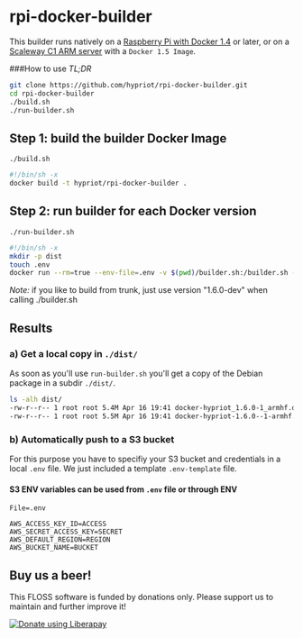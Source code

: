 # rpi-docker-builder

This builder runs natively on a [Raspberry Pi with Docker 1.4](http://blog.hypriot.com/post/hypriotos-back-again-with-docker-on-arm/) or later, or on a [Scaleway C1 ARM server](https://www.scaleway.com) with a `Docker 1.5 Image`.

###How to use
*TL;DR*
```bash
git clone https://github.com/hypriot/rpi-docker-builder.git
cd rpi-docker-builder
./build.sh
./run-builder.sh
```

## Step 1: build the builder Docker Image
`./build.sh`
```bash
#!/bin/sh -x
docker build -t hypriot/rpi-docker-builder .
```

## Step 2: run builder for each Docker version
`./run-builder.sh`
```bash
#!/bin/sh -x
mkdir -p dist
touch .env
docker run --rm=true --env-file=.env -v $(pwd)/builder.sh:/builder.sh -v $(pwd)/pkg-debian:/pkg-debian -v $(pwd)/dist:/dist hypriot/rpi-docker-builder /builder.sh 1.6.0-rc7 -1
```

*Note:* if you like to build from trunk, just use version "1.6.0-dev" when calling ./builder.sh


## Results

### a) Get a local copy in `./dist/`
As soon as you'll use `run-builder.sh` you'll get a copy of the Debian package in a subdir `./dist/`.
```bash
ls -alh dist/
-rw-r--r-- 1 root root 5.4M Apr 16 19:41 docker-hypriot_1.6.0-1_armhf.deb
-rw-r--r-- 1 root root 5.5M Apr 16 19:41 docker-hypriot-1.6.0--1-armhf.tar.gz
```

### b) Automatically push to a S3 bucket
For this purpose you have to specifiy your S3 bucket and credentials in a local `.env` file. We just included a template `.env-template` file.

#### S3 ENV variables can be used from `.env` file or through ENV
`File=.env`
```
AWS_ACCESS_KEY_ID=ACCESS
AWS_SECRET_ACCESS_KEY=SECRET
AWS_DEFAULT_REGION=REGION
AWS_BUCKET_NAME=BUCKET
```


## Buy us a beer!

This FLOSS software is funded by donations only. Please support us to maintain and further improve it!

<a href="https://liberapay.com/Hypriot/donate"><img alt="Donate using Liberapay" src="https://liberapay.com/assets/widgets/donate.svg"></a>

